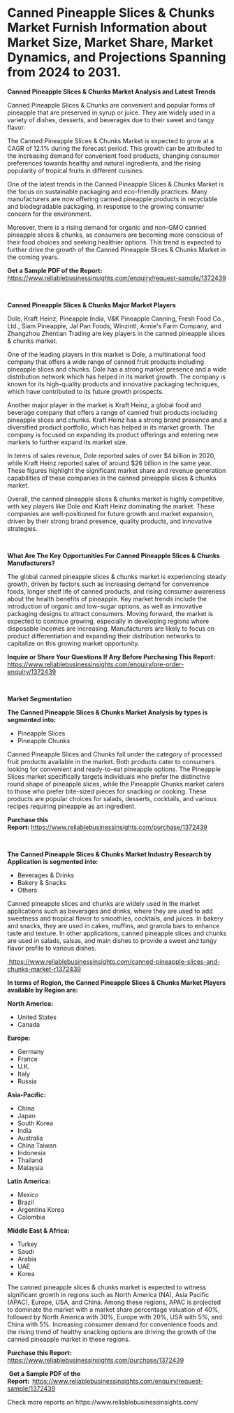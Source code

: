 <p><h1>Canned Pineapple Slices & Chunks Market Furnish Information about Market Size, Market Share, Market Dynamics, and Projections Spanning from 2024 to 2031.</h1></p><p><strong>Canned Pineapple Slices & Chunks Market Analysis and Latest Trends</strong></p>
<p><p>Canned Pineapple Slices & Chunks are convenient and popular forms of pineapple that are preserved in syrup or juice. They are widely used in a variety of dishes, desserts, and beverages due to their sweet and tangy flavor.</p><p>The Canned Pineapple Slices & Chunks Market is expected to grow at a CAGR of 12.1% during the forecast period. This growth can be attributed to the increasing demand for convenient food products, changing consumer preferences towards healthy and natural ingredients, and the rising popularity of tropical fruits in different cuisines.</p><p>One of the latest trends in the Canned Pineapple Slices & Chunks Market is the focus on sustainable packaging and eco-friendly practices. Many manufacturers are now offering canned pineapple products in recyclable and biodegradable packaging, in response to the growing consumer concern for the environment.</p><p>Moreover, there is a rising demand for organic and non-GMO canned pineapple slices & chunks, as consumers are becoming more conscious of their food choices and seeking healthier options. This trend is expected to further drive the growth of the Canned Pineapple Slices & Chunks Market in the coming years.</p></p>
<p><strong>Get a Sample PDF of the Report:&nbsp;</strong> <a href="https://www.reliablebusinessinsights.com/enquiry/request-sample/1372439">https://www.reliablebusinessinsights.com/enquiry/request-sample/1372439</a></p>
<p>&nbsp;</p>
<p><strong>Canned Pineapple Slices & Chunks Major Market Players</strong></p>
<p><p>Dole, Kraft Heinz, Pineapple India, V&K Pineapple Canning, Fresh Food Co., Ltd., Siam Pineapple, Jal Pan Foods, Winzintl, Annie's Farm Company, and Zhangzhou Zhentian Trading are key players in the canned pineapple slices & chunks market. </p><p>One of the leading players in this market is Dole, a multinational food company that offers a wide range of canned fruit products including pineapple slices and chunks. Dole has a strong market presence and a wide distribution network which has helped in its market growth. The company is known for its high-quality products and innovative packaging techniques, which have contributed to its future growth prospects.</p><p>Another major player in the market is Kraft Heinz, a global food and beverage company that offers a range of canned fruit products including pineapple slices and chunks. Kraft Heinz has a strong brand presence and a diversified product portfolio, which has helped in its market growth. The company is focused on expanding its product offerings and entering new markets to further expand its market size.</p><p>In terms of sales revenue, Dole reported sales of over $4 billion in 2020, while Kraft Heinz reported sales of around $26 billion in the same year. These figures highlight the significant market share and revenue generation capabilities of these companies in the canned pineapple slices & chunks market.</p><p>Overall, the canned pineapple slices & chunks market is highly competitive, with key players like Dole and Kraft Heinz dominating the market. These companies are well-positioned for future growth and market expansion, driven by their strong brand presence, quality products, and innovative strategies.</p></p>
<p>&nbsp;</p>
<p><strong>What Are The Key Opportunities For Canned Pineapple Slices & Chunks Manufacturers?</strong></p>
<p><p>The global canned pineapple slices & chunks market is experiencing steady growth, driven by factors such as increasing demand for convenience foods, longer shelf life of canned products, and rising consumer awareness about the health benefits of pineapple. Key market trends include the introduction of organic and low-sugar options, as well as innovative packaging designs to attract consumers. Moving forward, the market is expected to continue growing, especially in developing regions where disposable incomes are increasing. Manufacturers are likely to focus on product differentiation and expanding their distribution networks to capitalize on this growing market opportunity.</p></p>
<p><strong>Inquire or Share Your Questions If Any Before Purchasing This Report:</strong> <a href="https://www.reliablebusinessinsights.com/enquiry/pre-order-enquiry/1372439">https://www.reliablebusinessinsights.com/enquiry/pre-order-enquiry/1372439</a></p>
<p>&nbsp;</p>
<p><strong>Market Segmentation</strong></p>
<p><strong>The Canned Pineapple Slices & Chunks Market Analysis by types is segmented into:</strong></p>
<p><ul><li>Pineapple Slices</li><li>Pineapple Chunks</li></ul></p>
<p><p>Canned Pineapple Slices and Chunks fall under the category of processed fruit products available in the market. Both products cater to consumers looking for convenient and ready-to-eat pineapple options. The Pineapple Slices market specifically targets individuals who prefer the distinctive round shape of pineapple slices, while the Pineapple Chunks market caters to those who prefer bite-sized pieces for snacking or cooking. These products are popular choices for salads, desserts, cocktails, and various recipes requiring pineapple as an ingredient.</p></p>
<p><strong>Purchase this Report:&nbsp;</strong><a href="https://www.reliablebusinessinsights.com/purchase/1372439">https://www.reliablebusinessinsights.com/purchase/1372439</a></p>
<p>&nbsp;</p>
<p><strong>The Canned Pineapple Slices & Chunks Market Industry Research by Application is segmented into:</strong></p>
<p><ul><li>Beverages & Drinks</li><li>Bakery & Snacks</li><li>Others</li></ul></p>
<p><p>Canned pineapple slices and chunks are widely used in the market applications such as beverages and drinks, where they are used to add sweetness and tropical flavor to smoothies, cocktails, and juices. In bakery and snacks, they are used in cakes, muffins, and granola bars to enhance taste and texture. In other applications, canned pineapple slices and chunks are used in salads, salsas, and main dishes to provide a sweet and tangy flavor profile to various dishes.</p></p>
<p><a href="https://www.reliablebusinessinsights.com/canned-pineapple-slices-and-chunks-market-r1372439">&nbsp;https://www.reliablebusinessinsights.com/canned-pineapple-slices-and-chunks-market-r1372439</a></p>
<p><strong>In terms of Region, the Canned Pineapple Slices & Chunks Market Players available by Region are:</strong></p>
<p>
    <p> <strong> North America: </strong>
        <ul>
            <li>United States</li>
            <li>Canada</li>
        </ul>
        </p> 
    <p> <strong> Europe: </strong>
        <ul>
            <li>Germany</li>
            <li>France</li>
            <li>U.K.</li>
            <li>Italy</li>
            <li>Russia</li>
        </ul>
        </p> 
    <p> <strong> Asia-Pacific: </strong>
        <ul>
            <li>China</li>
            <li>Japan</li>
            <li>South Korea</li>
            <li>India</li>
            <li>Australia</li>
            <li>China Taiwan</li>
            <li>Indonesia</li>
            <li>Thailand</li>
            <li>Malaysia</li>
        </ul>
        </p> 
    <p> <strong> Latin America: </strong>
        <ul>
            <li>Mexico</li>
            <li>Brazil</li>
            <li>Argentina Korea</li>
            <li>Colombia</li>
        </ul>
        </p> 
    <p> <strong> Middle East & Africa: </strong>
        <ul>
            <li>Turkey</li>
            <li>Saudi</li>
            <li>Arabia</li>
            <li>UAE</li>
            <li>Korea</li>
        </ul>
    </p>
    </p>
<p><p>The canned pineapple slices & chunks market is expected to witness significant growth in regions such as North America (NA), Asia Pacific (APAC), Europe, USA, and China. Among these regions, APAC is projected to dominate the market with a market share percentage valuation of 40%, followed by North America with 30%, Europe with 20%, USA with 5%, and China with 5%. Increasing consumer demand for convenience foods and the rising trend of healthy snacking options are driving the growth of the canned pineapple market in these regions.</p></p>
<p><strong>Purchase this Report: </strong><a href="https://www.reliablebusinessinsights.com/purchase/1372439">https://www.reliablebusinessinsights.com/purchase/1372439</a></p>
<p>&nbsp;<strong>Get a Sample PDF of the Report:&nbsp;&nbsp;</strong><a href="https://www.reliablebusinessinsights.com/enquiry/request-sample/1372439">https://www.reliablebusinessinsights.com/enquiry/request-sample/1372439</a></p>
<p><strong></strong></p>
<p>Check more reports on https://www.reliablebusinessinsights.com/</p>